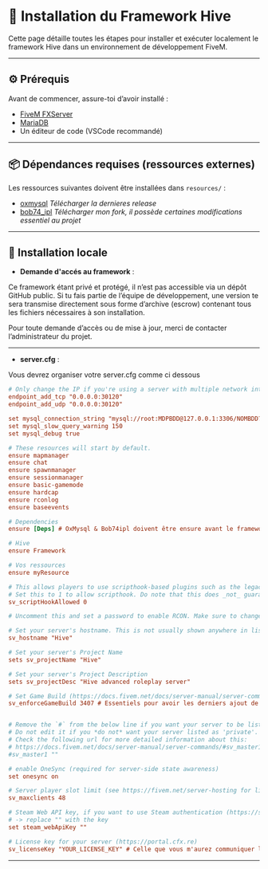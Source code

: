 # 🔧 Installation du Framework Hive

Cette page détaille toutes les étapes pour installer et exécuter localement le framework Hive dans un environnement de développement FiveM.

---

## ⚙️ Prérequis

Avant de commencer, assure-toi d’avoir installé :

- [FiveM FXServer](https://docs.fivem.net/docs/server-manual/setting-up-a-server/)
- [MariaDB](https://mariadb.org/)
- Un éditeur de code (VSCode recommandé)

---

## 📦 Dépendances requises (ressources externes)

Les ressources suivantes doivent être installées dans `resources/` :

- [oxmysql](https://github.com/overextended/oxmysql/releases) *Télécharger la dernieres release*
- [bob74_ipl](https://github.com/DevSekai/bob74_ipl) *Télécharger mon fork, il possède certaines modifications essentiel au projet*

---

## 🧪 Installation locale

- **Demande d'accés au framework** :

Ce framework étant privé et protégé, il n’est pas accessible via un dépôt GitHub public.
Si tu fais partie de l’équipe de développement, une version te sera transmise directement sous forme d’archive (escrow) contenant tous les fichiers nécessaires à son installation.

Pour toute demande d’accès ou de mise à jour, merci de contacter l’administrateur du projet.

---

- **server.cfg** :

Vous devrez organiser votre server.cfg comme ci dessous
```cfg
# Only change the IP if you're using a server with multiple network interfaces, otherwise change the port only.
endpoint_add_tcp "0.0.0.0:30120"
endpoint_add_udp "0.0.0.0:30120"

set mysql_connection_string "mysql://root:MDPBDD@127.0.0.1:3306/NOMBDD?charset=utf8mb4"
set mysql_slow_query_warning 150
set mysql_debug true

# These resources will start by default.
ensure mapmanager
ensure chat
ensure spawnmanager
ensure sessionmanager
ensure basic-gamemode
ensure hardcap
ensure rconlog
ensure baseevents

# Dependencies
ensure [Deps] # OxMysql & Bob74ipl doivent être ensure avant le framework et vos ressource

# Hive
ensure Framework

# Vos ressources
ensure myResource

# This allows players to use scripthook-based plugins such as the legacy Lambda Menu.
# Set this to 1 to allow scripthook. Do note that this does _not_ guarantee players won't be able to use external plugins.
sv_scriptHookAllowed 0

# Uncomment this and set a password to enable RCON. Make sure to change the password - it should look like set rcon_password "YOURPASSWORD"

# Set your server's hostname. This is not usually shown anywhere in listings.
sv_hostname "Hive"

# Set your server's Project Name
sets sv_projectName "Hive"

# Set your server's Project Description
sets sv_projectDesc "Hive advanced roleplay server"

# Set Game Build (https://docs.fivem.net/docs/server-manual/server-commands/#sv_enforcegamebuild-build)
sv_enforceGameBuild 3407 # Essentiels pour avoir les derniers ajout de GTA V


# Remove the `#` from the below line if you want your server to be listed as 'private' in the server browser.
# Do not edit it if you *do not* want your server listed as 'private'.
# Check the following url for more detailed information about this:
# https://docs.fivem.net/docs/server-manual/server-commands/#sv_master1-newvalue
#sv_master1 ""

# enable OneSync (required for server-side state awareness)
set onesync on

# Server player slot limit (see https://fivem.net/server-hosting for limits)
sv_maxclients 48

# Steam Web API key, if you want to use Steam authentication (https://steamcommunity.com/dev/apikey)
# -> replace "" with the key
set steam_webApiKey ""

# License key for your server (https://portal.cfx.re)
sv_licenseKey "YOUR_LICENSE_KEY" # Celle que vous m'aurez communiquer lors de la demande d'acces au framework
```

---
